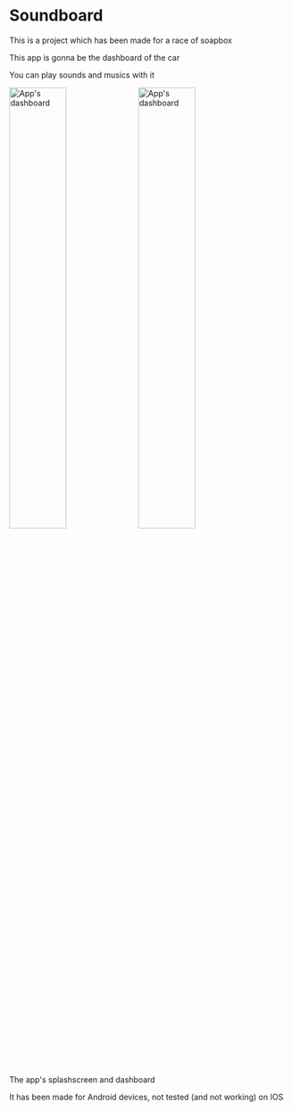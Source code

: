 # Soundboard

This is a project which has been made for a race of soapbox

This app is gonna be the dashboard of the car

You can play sounds and musics with it

<div>
  <img src="https://i.imgur.com/tBbwtjC.png" alt="App's dashboard" width="45%" />
  <img src="https://i.imgur.com/zDHqZ2h.png" alt="App's dashboard" width="45%" />
  <p>The app's splashscreen and dashboard</p>
</div>

It has been made for Android devices, not tested (and not working) on IOS
